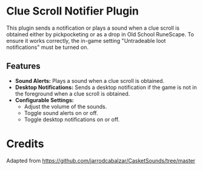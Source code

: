 # Clue Scroll Notifier Plugin

This plugin sends a notification or plays a sound when a clue scroll is obtained either by pickpocketing or as a drop in Old School RuneScape. To ensure it works correctly, the in-game setting "Untradeable loot notifications" must be turned on.

## Features

- **Sound Alerts:** Plays a sound when a clue scroll is obtained.
- **Desktop Notifications:** Sends a desktop notification if the game is not in the foreground when a clue scroll is obtained.
- **Configurable Settings:**
    - Adjust the volume of the sounds.
    - Toggle sound alerts on or off.
    - Toggle desktop notifications on or off.

# Credits
Adapted from https://github.com/jarrodcabalzar/CasketSounds/tree/master
